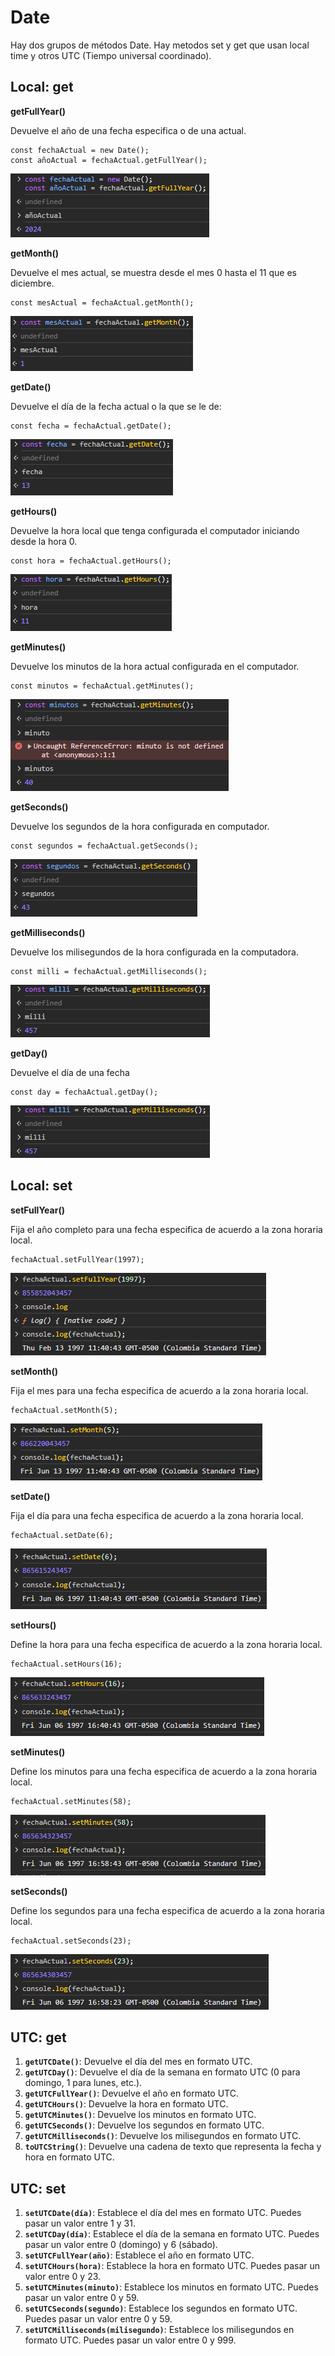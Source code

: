 # Date

Hay dos grupos de métodos Date. Hay metodos set y get que usan local time y otros UTC (Tiempo universal coordinado).

## Local: get

**getFullYear()**

Devuelve el año de una fecha especifica o de una actual.

```
const fechaActual = new Date();
const añoActual = fechaActual.getFullYear();
```

![getFullYear.png](images/getFullYear.png)

**getMonth()**

 Devuelve el mes actual, se muestra desde el mes 0 hasta el 11 que es diciembre.

```
const mesActual = fechaActual.getMonth();
```

![getMonth.png](images/getMonth.png)



**getDate()**

Devuelve el día de la fecha actual o la que se le de:

```
const fecha = fechaActual.getDate();
```

![getDate.png](images/getDate.png)

**getHours()**

Devuelve la hora local que tenga configurada el computador iniciando desde la hora 0.

```
const hora = fechaActual.getHours();
```

![getHours.png](images/getHours.png)

**getMinutes()**

Devuelve los minutos de la hora actual configurada en el computador.

```
const minutos = fechaActual.getMinutes();	
```

![getMinutes.png](images/getMinutes.png)

**getSeconds()**

Devuelve los segundos de la hora configurada en computador.

```
const segundos = fechaActual.getSeconds();
```

![getSeconds.png](images/getSeconds.png)

**getMilliseconds()**

Devuelve los milisegundos de la hora configurada en la computadora.

 ```
 const milli = fechaActual.getMilliseconds();
 ```

![getMilliseconds.png](images/getMilliseconds.png)

**getDay()**

Devuelve el día de una fecha

```
const day = fechaActual.getDay();
```



![getMilliseconds.png](images/getMilliseconds.png)

## Local: set

**setFullYear()**

Fija el año completo para una fecha especifica de acuerdo a la zona horaria local.

```
fechaActual.setFullYear(1997);
```

![setFullYear.png](images/setFullYear.png)



**setMonth()**

Fija el mes para una fecha especifica de acuerdo a la zona horaria local.

```
fechaActual.setMonth(5);
```

![setMonth.png](images/setMonth.png)



**setDate()**

Fija el día para una fecha especifica de acuerdo a la zona horaria local.

```
fechaActual.setDate(6);
```

![setDate.png](images/setDate.png)

**setHours()**

Define la hora para una fecha especifica de acuerdo a la zona horaria local.

```
fechaActual.setHours(16);
```

![sethours.png](images/setHours.png)

**setMinutes()**

Define los minutos para una fecha especifica de acuerdo a la zona horaria local.

```
fechaActual.setMinutes(58);
```

![setminutes.png](images/setMinutes.png)

**setSeconds()**

Define los segundos para una fecha especifica de acuerdo a la zona horaria local.

```
fechaActual.setSeconds(23);
```

![setseconds.png](images/setSeconds.png)

## UTC: get

1. **`getUTCDate()`**: Devuelve el día del mes en formato UTC.
2. **`getUTCDay()`**: Devuelve el día de la semana en formato UTC (0 para domingo, 1 para lunes, etc.).
3. **`getUTCFullYear()`**: Devuelve el año en formato UTC.
4. **`getUTCHours()`**: Devuelve la hora en formato UTC.
5. **`getUTCMinutes()`**: Devuelve los minutos en formato UTC.
6. **`getUTCSeconds()`**: Devuelve los segundos en formato UTC.
7. **`getUTCMilliseconds()`**: Devuelve los milisegundos en formato UTC.
8. **`toUTCString()`**: Devuelve una cadena de texto que representa la fecha y hora en formato UTC.

## UTC: set

1. **`setUTCDate(día)`**: Establece el día del mes en formato UTC. Puedes pasar un valor entre 1 y 31.
2. **`setUTCDay(día)`**: Establece el día de la semana en formato UTC. Puedes pasar un valor entre 0 (domingo) y 6 (sábado).
3. **`setUTCFullYear(año)`**: Establece el año en formato UTC.
4. **`setUTCHours(hora)`**: Establece la hora en formato UTC. Puedes pasar un valor entre 0 y 23.
5. **`setUTCMinutes(minuto)`**: Establece los minutos en formato UTC. Puedes pasar un valor entre 0 y 59.
6. **`setUTCSeconds(segundo)`**: Establece los segundos en formato UTC. Puedes pasar un valor entre 0 y 59.
7. **`setUTCMilliseconds(milisegundo)`**: Establece los milisegundos en formato UTC. Puedes pasar un valor entre 0 y 999.